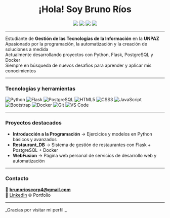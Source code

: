 <h1 align="center">¡Hola! Soy Bruno Ríos</h1>

<p align="center">
  <img src="https://img.shields.io/badge/Python-3.10-blue?logo=python" />
  <img src="https://img.shields.io/badge/Flask-framework-black?logo=flask" />
  <img src="https://img.shields.io/badge/PostgreSQL-database-blue?logo=postgresql" />
  <img src="https://img.shields.io/badge/Docker-container-lightblue?logo=docker" />
</p>

---

Estudiante de **Gestión de las Tecnologías de la Información** en la **UNPAZ**  
Apasionado por la programación, la automatización y la creación de soluciones a medida  
Actualmente desarrollando proyectos con Python, Flask, PostgreSQL y Docker  
Siempre en búsqueda de nuevos desafíos para aprender y aplicar mis conocimientos

---

### Tecnologías y herramientas

![Python](https://img.shields.io/badge/-Python-333?style=flat&logo=python)
![Flask](https://img.shields.io/badge/-Flask-333?style=flat&logo=flask)
![PostgreSQL](https://img.shields.io/badge/-PostgreSQL-333?style=flat&logo=postgresql)
![HTML5](https://img.shields.io/badge/-HTML5-333?style=flat&logo=html5)
![CSS3](https://img.shields.io/badge/-CSS3-333?style=flat&logo=css3)
![JavaScript](https://img.shields.io/badge/-JavaScript-333?style=flat&logo=javascript)
![Bootstrap](https://img.shields.io/badge/-Bootstrap-333?style=flat&logo=bootstrap)
![Docker](https://img.shields.io/badge/-Docker-333?style=flat&logo=docker)
![Git](https://img.shields.io/badge/-Git-333?style=flat&logo=git)
![VS Code](https://img.shields.io/badge/-VS%20Code-333?style=flat&logo=visual-studio-code)

---

### Proyectos destacados

- **Introducción a la Programación** → Ejercicios y modelos en Python básicos y avanzados
- **Restaurant_DB** → Sistema de gestión de restaurantes con Flask + PostgreSQL + Docker
- **WebFusion** → Página web personal de servicios de desarrollo web y automatización

---

### Contacto

📧 **brunorioscorp4@gmail.com**  
🔗 [LinkedIn](https://www.linkedin.com/in/bruno-rios-576016328/)
🌐 Portfolio 

---

_Gracias por visitar mi perfil _
